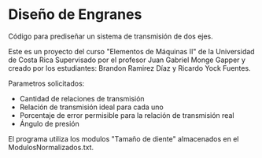 # Diseño de Engranes
Código para prediseñar un sistema de transmisión de dos ejes.

Este es un proyecto del curso "Elementos de Máquinas II" de la Universidad de Costa Rica
Supervisado por el profesor Juan Gabriel Monge Gapper y creado por los estudiantes: Brandon Ramirez Díaz y Ricardo Yock Fuentes.

Parametros solicitados:
- Cantidad de relaciones de transmisión
- Relación de transmisión ideal para cada uno
- Porcentaje de error permisible para la relación de transmisión real
- Ángulo de presión

El programa utiliza los modulos "Tamaño de diente" almacenados en el ModulosNormalizados.txt.
